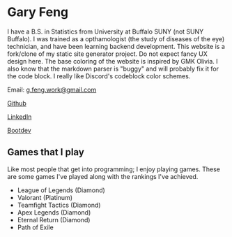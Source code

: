 # Gary Feng

I have a B.S. in Statistics from University at Buffalo SUNY (not SUNY Buffalo). I was trained as a opthamologist (the study of diseases of the eye) technician, and have been learning backend development. This website is a fork/clone of my static site generator project. Do not expect fancy UX design here. The base coloring of the website is inspired by GMK Olivia. I also know that the markdown parser is "buggy" and will probably fix it for the code block. I really like Discord's codeblock color schemes.

Email: [g.feng.work@gmail.com](mailto:g.feng.work@gmail.com)

[Github](https://github.com/Chichigami)

[LinkedIn](https://www.linkedin.com/in/gary-feng-847156241/)

[Bootdev](https://www.boot.dev/u/chichigami)

## Games that I play

Like most people that get into programming; I enjoy playing games. These are some games I've played along with the rankings I've achieved.

- League of Legends (Diamond)
- Valorant (Platinum)
- Teamfight Tactics (Diamond)
- Apex Legends (Diamond)
- Eternal Return (Diamond)
- Path of Exile

